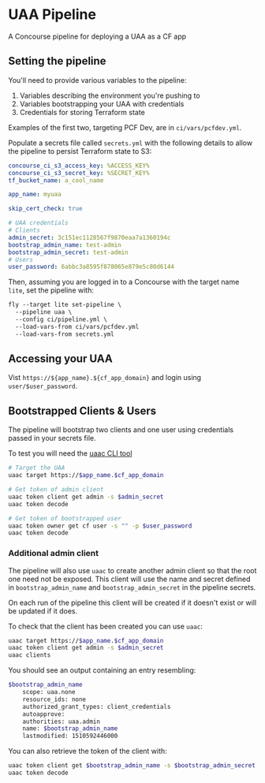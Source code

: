 # UAA Pipeline

A Concourse pipeline for deploying a UAA as a CF app

## Setting the pipeline

You'll need to provide various variables to the pipeline:

1. Variables describing the environment you're pushing to
1. Variables bootstrapping your UAA with credentials
1. Credentials for storing Terraform state

Examples of the first two, targeting PCF Dev, are in `ci/vars/pcfdev.yml`.

Populate a secrets file called `secrets.yml` with the following details to allow the pipeline to persist Terraform state to S3:

```yaml
concourse_ci_s3_access_key: %ACCESS_KEY%
concourse_ci_s3_secret_key: %SECRET_KEY%
tf_bucket_name: a_cool_name

app_name: myuaa

skip_cert_check: true

# UAA credentials
# Clients
admin_secret: 3c151ec1128567f9870eaa7a1360194c
bootstrap_admin_name: test-admin
bootstrap_admin_secret: test-admin
# Users
user_password: 6abbc3a8595f878065e879e5c80d6144
```

Then, assuming you are logged in to a Concourse with the target name `lite`, set the pipeline with:

```txt
fly --target lite set-pipeline \
  --pipeline uaa \
  --config ci/pipeline.yml \
  --load-vars-from ci/vars/pcfdev.yml
  --load-vars-from secrets.yml
```

## Accessing your UAA

Vist `https://${app_name}.${cf_app_domain}` and login using `user/$user_password`.

## Bootstrapped Clients & Users

The pipeline will bootstrap two clients and one user using credentials passed in your secrets file.

To test you will need the [uaac CLI tool](https://github.com/cloudfoundry/cf-uaac)

```sh
# Target the UAA
uaac target https://$app_name.$cf_app_domain

# Get token of admin client
uaac token client get admin -s $admin_secret
uaac token decode

# Get token of bootstrapped user
uaac token owner get cf user -s "" -p $user_password
uaac token decode
```

### Additional admin client

The pipeline will also use `uaac` to create another admin client so that the root one need not be exposed. This client will use the name and secret defined in `bootstrap_admin_name` and `bootstrap_admin_secret` in the pipeline secrets.

On each run of the pipeline this client will be created if it doesn't exist or will be updated if it does.

To check that the client has been created you can use `uaac`:

```sh
uaac target https://$app_name.$cf_app_domain
uaac token client get admin -s $admin_secret
uaac clients
```

You should see an output containing an entry resembling:

```sh
$bootstrap_admin_name
    scope: uaa.none
    resource_ids: none
    authorized_grant_types: client_credentials
    autoapprove:
    authorities: uaa.admin
    name: $bootstrap_admin_name
    lastmodified: 1510592446000
```

You can also retrieve the token of the client with:

```sh
uaac token client get $bootstrap_admin_name -s $bootstrap_admin_secret
uaac token decode
```
